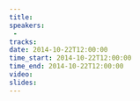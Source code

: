 ```yaml
---
title: 
speakers:
 - 
tracks:
date: 2014-10-22T12:00:00
time_start: 2014-10-22T12:00:00
time_end: 2014-10-22T12:00:00
video: 
slides:
---
```


